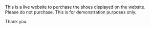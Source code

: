This is a live website to purchase the shoes displayed on the website. Please do not purchase. This is for demonstration purposes only. 

Thank you
